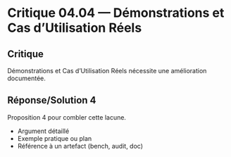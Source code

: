 # Critique 04.04 — Démonstrations et Cas d’Utilisation Réels

## Critique
Démonstrations et Cas d’Utilisation Réels nécessite une amélioration documentée.

## Réponse/Solution 4
Proposition 4 pour combler cette lacune.

- Argument détaillé
- Exemple pratique ou plan
- Référence à un artefact (bench, audit, doc)
